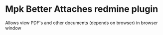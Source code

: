 # Mpk Better Attaches redmine plugin

Allows view PDF's and other documents (depends on browser) in browser window
